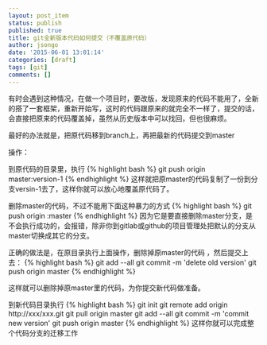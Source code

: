 ```yaml
---
layout: post_item
status: publish
published: true
title: git全新版本代码如何提交（不覆盖原代码）
author: jsongo
date: '2015-06-01 13:01:14'
categories: [draft]
tags: [git]
comments: []
---
```

有时会遇到这种情况，在做一个项目时，要改版，发现原来的代码不能用了，全新的搭了一套框架，重新开始写，这时的代码跟原来的就完全不一样了，提交的话，会直接把原来的代码覆盖掉，虽然从历史版本中可以找回，但也很麻烦。


最好的办法就是，把原代码移到branch上，再把最新的代码提交到master

操作：

到原代码的目录里，执行
{% highlight bash %}
git push origin master:version-1
{% endhighlight %}
这样就把原master的代码复制了一份到分支versin-1去了，这样你就可以放心地覆盖原代码了。

删除master的代码，不过不能用下面这种暴力的方式
{% highlight bash %}
git push origin :master
{% endhighlight %}
因为它是要直接删除master分支，是不会执行成功的，会报错，除非你到gitlab或github的项目管理处把默认的分支从master切换成其它的分支。

正确的做法是，在原目录执行上面操作，删除掉原master的代码 ，然后提交上去：
{% highlight bash %}
git add --all
git commit -m 'delete old version'
git push origin master
{% endhighlight %}

这样就可以删除掉原master里的代码，为你提交新代码做准备。

到新代码目录执行
{% highlight bash %}
git init
git remote add origin http://xxx/xxx.git
git pull origin master
git add --all
git commit -m 'commit new version'
git push origin master
{% endhighlight %}
这样你就可以完成整个代码分支的迁移工作
